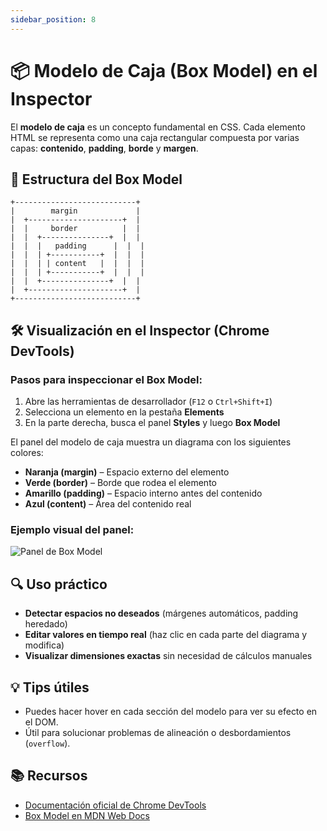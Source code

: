 ```yaml
---
sidebar_position: 8
---
```


# 📦 Modelo de Caja (Box Model) en el Inspector

El **modelo de caja** es un concepto fundamental en CSS. Cada elemento HTML se representa como una caja rectangular compuesta por varias capas: **contenido**, **padding**, **borde** y **margen**.

## 🧱 Estructura del Box Model

```text
+---------------------------+
|        margin             |
|  +---------------------+  |
|  |     border          |  |
|  |  +---------------+  |  |
|  |  |   padding      |  |  |
|  |  | +-----------+  |  |  |
|  |  | | content   |  |  |  |
|  |  | +-----------+  |  |  |
|  |  +---------------+  |  |
|  +---------------------+  |
+---------------------------+
```

## 🛠️ Visualización en el Inspector (Chrome DevTools)

### Pasos para inspeccionar el Box Model:

1. Abre las herramientas de desarrollador (`F12` o `Ctrl+Shift+I`)
2. Selecciona un elemento en la pestaña **Elements**
3. En la parte derecha, busca el panel **Styles** y luego **Box Model**

El panel del modelo de caja muestra un diagrama con los siguientes colores:

- **Naranja (margin)** – Espacio externo del elemento
- **Verde (border)** – Borde que rodea el elemento
- **Amarillo (padding)** – Espacio interno antes del contenido
- **Azul (content)** – Área del contenido real

### Ejemplo visual del panel:
 ![Panel de Box Model](/img/DevToolsTabs.webp)  

## 🔍 Uso práctico

- **Detectar espacios no deseados** (márgenes automáticos, padding heredado)
- **Editar valores en tiempo real** (haz clic en cada parte del diagrama y modifica)
- **Visualizar dimensiones exactas** sin necesidad de cálculos manuales

## 💡 Tips útiles

- Puedes hacer hover en cada sección del modelo para ver su efecto en el DOM.
- Útil para solucionar problemas de alineación o desbordamientos (`overflow`).

## 📚 Recursos

- [Documentación oficial de Chrome DevTools](https://developer.chrome.com/docs/devtools/)
- [Box Model en MDN Web Docs](https://developer.mozilla.org/es/docs/Learn/CSS/Building_blocks/The_box_model)

